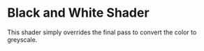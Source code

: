 # Black and White Shader

This shader simply overrides the final pass to convert the color to greyscale.